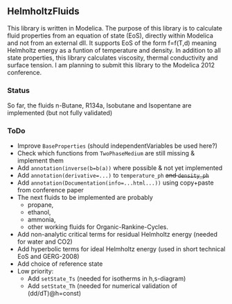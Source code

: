 ## HelmholtzFluids
This library is written in Modelica.
The purpose of this library is to calculate fluid properties from an equation of state (EoS), directly within Modelica and not from an external dll.
It supports EoS of the form f=f(T,d) meaning Helmholtz energy as a funtion of temperature and density.
In addition to all state properties, this library calculates viscosity, thermal conductivity and surface tension.
I am planning to submit this library to the Modelica 2012 conference.

### Status
So far, the fluids n-Butane, R134a, Isobutane and Isopentane are implemented (but not fully validated)

### ToDo
* Improve `BaseProperties` (should independentVariables be used here?)
* Check which functions from `TwoPhaseMedium` are still missing & implement them
* Add `annotation(inverse(b=b(a))` where possible & not yet implemented
* Add `annotation(derivative=...)` to `temperature_ph` ~~and `density_ph`~~
* Add `annotation(Documentation(info=...html...))` using copy+paste from conference paper
* The next fluids to be implemented are probably 
  * propane, 
  * ethanol,
  * ammonia,
  * other working fluids for Organic-Rankine-Cycles.
* Add non-analytic critical terms for residual Helmholtz energy (needed for water and CO2)
* Add hyperbolic terms for ideal Helmholtz energy (used in short technical EoS and GERG-2008)
* Add choice of reference state
* Low priority:
  * Add `setState_Ts` (needed for isotherms in h,s-diagram)
  * Add `setState_Th` (needed for numerical validation of (dd/dT)@h=const)